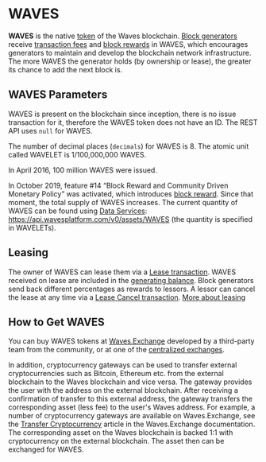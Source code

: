 # WAVES

**WAVES** is the native [token](/en/blockchain/token/) of the Waves blockchain. [Block generators](/en/blockchain/node/mining-node) receive [transaction fees](/en/blockchain/transaction/transaction-fee) and [block rewards](/en/blockchain/mining/mining-reward) in WAVES, which encourages generators to maintain and develop the blockchain network infrastructure. The more WAVES the generator holds (by ownership or lease), the greater its chance to add the next block is.

## WAVES Parameters

WAVES is present on the blockchain since inception, there is no issue transaction for it, therefore the WAVES token does not have an ID. The REST API uses `null` for WAVES.

The number of decimal places (`decimals`) for WAVES is 8. The atomic unit called WAVELET is 1/100,000,000 WAVES.

In April 2016, 100 million WAVES were issued.

In October 2019, feature #14 “Block Reward and Community Driven Monetary Policy” was activated, which introduces [block reward](/en/blockchain/mining/mining-reward). Since that moment, the total supply of WAVES increases. The current quantity of WAVES can be found using [Data Services](/en/building-apps/waves-api-and-sdk/waves-data-service-api): <https://api.wavesplatform.com/v0/assets/WAVES> (the quantity is specified in WAVELETs).

## Leasing

The owner of WAVES can lease them via a [Lease transaction](/en/blockchain/transaction-type/lease-transaction). WAVES received on lease are included in the [generating balance](/en/blockchain/account/account-balance). Block generators send back different percentages as rewards to lessors. A lessor can cancel the lease at any time via a [Lease Cancel transaction](/en/blockchain/transaction-type/lease-transaction). [More about leasing](/en/blockchain/leasing)

## How to Get WAVES

You can buy WAVES tokens at [Waves.Exchange](https://waves.exchange/) developed by a third-party team from the community, or at one of the [centralized exchanges](https://coinmarketcap.com/currencies/waves/markets/).

In addition, cryptocurrency gateways can be used to transfer external cryptocurrencies such as Bitcoin, Ethereum etc. from the external blockchain to the Waves blockchain and vice versa. The gateway provides the user with the address on the external blockchain. After receiving a confirmation of transfer to this external address, the gateway transfers the corresponding asset (less fee) to the user's Waves address. For example, a number of cryptocurrency gateways are available on Waves.Exchange, see the [Transfer Cryptocurrency](https://docs.waves.exchange/en/waves-exchange/waves-exchange-online-desktop/online-desktop-trs-gtw/online-desktop-trs-asset) article in the Waves.Exchange documentation. The corresponding asset on the Waves blockchain is backed 1:1 with cryptocurrency on the external blockchain. The asset then can be exchanged for WAVES.
